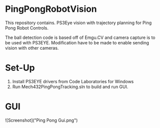 # PingPongRobotVision

This repository contains.
PS3Eye vision with trajectory planning for Ping Pong Robot Controls.


The ball detection code is based off of Emgu.CV and camera capture is to be used with PS3EYE. 
Modification have to be made to enable sending vision with other cameras.

# Set-Up
1. Install PS3EYE drivers from Code Laboratories for Windows
2. Run Mech432PingPongTracking.sln to build and run GUI.

# GUI
![Screenshot]("Ping Pong Gui.png")
